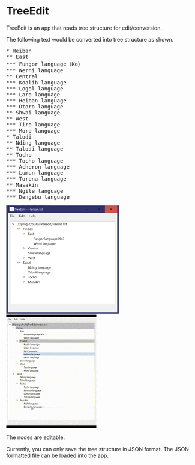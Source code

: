 # TreeEdit

TreeEdit is an app that reads tree structure for edit/conversion.

The following text would be converted into tree structure as shown.

<pre>
* Heiban
** East
*** Fungor language（Ko）
*** Werni language
** Central
*** Koalib language
*** Logol language
*** Laro language
*** Heiban language
*** Otoro language
** Shwai language
** West
*** Tiro language
*** Moro language
* Talodi
** Nding language
** Talodi language
** Tocho
*** Tocho language
*** Acheron language
*** Lumun language
*** Torona language
** Masakin
*** Ngile language
*** Dengebu language  
</pre>

<img src="images/TreeEdit-screenshot.png" title="ViFlash Settings" width=300/>

<img src="images/TreeEdit.gif" title="ViFlash Settings" />

The nodes are editable. 

Currently, you can only save the tree structure in JSON format. The JSON formatted file can be loaded into the app.
